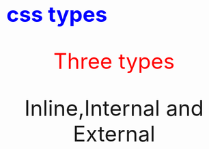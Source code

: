 <html>
<head>
	<h1>css types</h1>
    <link rel="stylesheet" type="css/text" href="1.css">
	<style>
		h1{color:blue;font-size: 50px}
		p{
			text-align: center;
			font-size: 50px;
		}
		#s{
			text-align: left;
		}
		.r{
		font-size: 12px;
		}
	</style>
</head>

<p style="color:red";>Three types</p>
<p id="d">Inline,Internal and External</p>
</body>
</html>
